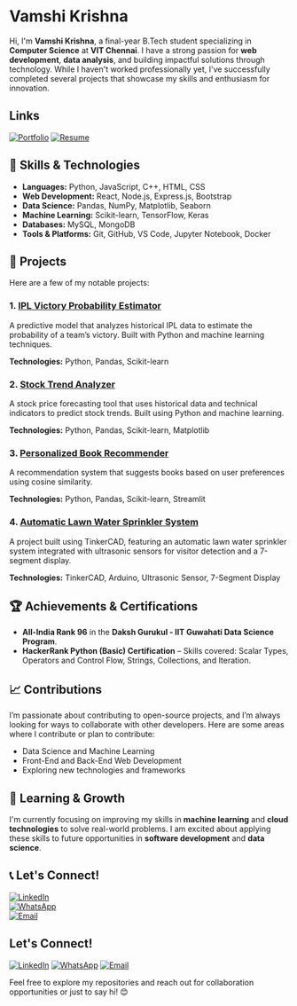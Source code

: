 # Vamshi Krishna

Hi, I'm **Vamshi Krishna**, a final-year B.Tech student specializing in **Computer Science** at **VIT Chennai**. I have a strong passion for **web development**, **data analysis**, and building impactful solutions through technology. While I haven't worked professionally yet, I've successfully completed several projects that showcase my skills and enthusiasm for innovation.

## Links
[![Portfolio](https://img.shields.io/badge/-Portfolio-333333?style=flat-square&logo=github&logoColor=white)](https://vammshi2.github.io/Vammshi_Portfolio/)
[![Resume](https://img.shields.io/badge/-Resume-4285F4?style=flat-square&logo=google-drive&logoColor=white)](https://drive.google.com/file/d/18F6VIgjlP2oac8Ay4UbPUhDwITRm5GWa/view)


## 🚀 Skills & Technologies

- **Languages:** Python, JavaScript, C++, HTML, CSS
- **Web Development:** React, Node.js, Express.js, Bootstrap
- **Data Science:** Pandas, NumPy, Matplotlib, Seaborn
- **Machine Learning:** Scikit-learn, TensorFlow, Keras
- **Databases:** MySQL, MongoDB
- **Tools & Platforms:** Git, GitHub, VS Code, Jupyter Notebook, Docker

## 💼 Projects

Here are a few of my notable projects:

### 1. [**IPL Victory Probability Estimator**](link-to-repo)
A predictive model that analyzes historical IPL data to estimate the probability of a team’s victory. Built with Python and machine learning techniques.

**Technologies:** Python, Pandas, Scikit-learn

### 2. [**Stock Trend Analyzer**](link-to-repo)
A stock price forecasting tool that uses historical data and technical indicators to predict stock trends. Built using Python and machine learning.

**Technologies:** Python, Pandas, Scikit-learn, Matplotlib

### 3. [**Personalized Book Recommender**](link-to-repo)
A recommendation system that suggests books based on user preferences using cosine similarity.

**Technologies:** Python, Pandas, Scikit-learn, Streamlit

### 4. [**Automatic Lawn Water Sprinkler System**](link-to-repo)
A project built using TinkerCAD, featuring an automatic lawn water sprinkler system integrated with ultrasonic sensors for visitor detection and a 7-segment display.

**Technologies:** TinkerCAD, Arduino, Ultrasonic Sensor, 7-Segment Display

## 🏆 Achievements & Certifications

- **All-India Rank 96** in the **Daksh Gurukul - IIT Guwahati Data Science Program**.
- **HackerRank Python (Basic) Certification** – Skills covered: Scalar Types, Operators and Control Flow, Strings, Collections, and Iteration.

## 📈 Contributions

I’m passionate about contributing to open-source projects, and I’m always looking for ways to collaborate with other developers. Here are some areas where I contribute or plan to contribute:

- Data Science and Machine Learning
- Front-End and Back-End Web Development
- Exploring new technologies and frameworks

## 🌱 Learning & Growth

I'm currently focusing on improving my skills in **machine learning** and **cloud technologies** to solve real-world problems. I am excited about applying these skills to future opportunities in **software development** and **data science**.
## 📞 Let's Connect!

[![LinkedIn](https://img.shields.io/badge/-LinkedIn-0077B5?style=flat-square&logo=linkedin&logoColor=white)](https://www.linkedin.com/in/vammshikrishnat/)  
[![WhatsApp](https://img.shields.io/badge/-WhatsApp-25D366?style=flat-square&logo=whatsapp&logoColor=white)](https://bit.ly/codethings)  
[![Email](https://img.shields.io/badge/-Email-D14836?style=flat-square&logo=gmail&logoColor=white)](mailto:t.vamshikrishna2@gmail.com)


## Let's Connect!

[![LinkedIn](https://img.shields.io/badge/-LinkedIn-0077B5?style=flat-square&logo=linkedin&logoColor=white)](https://www.linkedin.com/in/vammshikrishnat/)
[![WhatsApp](https://img.shields.io/badge/-WhatsApp-25D366?style=flat-square&logo=whatsapp&logoColor=white)](https://bit.ly/codethings)
[![Email](https://img.shields.io/badge/-Email-D14836?style=flat-square&logo=gmail&logoColor=white)](mailto:t.vamshikrishna2@gmail.com)

Feel free to explore my repositories and reach out for collaboration opportunities or just to say hi! 😊
